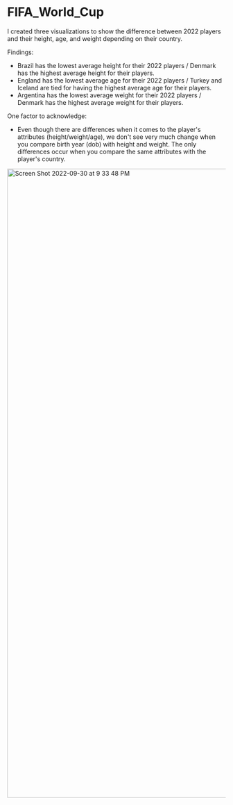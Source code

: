# FIFA_World_Cup

I created three visualizations to show the difference between 2022 players and their height, age, and weight depending on their country. 

Findings:
- Brazil has the lowest average height for their 2022 players / Denmark has the highest average height for their players.
- England has the lowest average age for their 2022 players / Turkey and Iceland are tied for having the highest average age for their players.
- Argentina has the lowest average weight for their 2022 players / Denmark has the highest average weight for their players.

One factor to acknowledge: 
- Even though there are differences when it comes to the player's attributes (height/weight/age), we don't see very much change when you compare birth year (dob) with height and weight. The only differences occur when you compare the same attributes with the player's country. 

<img width="1449" alt="Screen Shot 2022-09-30 at 9 33 48 PM" src="https://user-images.githubusercontent.com/104043438/193385835-cd16289a-e4e1-4753-bc0e-80dfff91572f.png">
